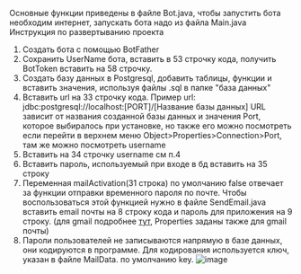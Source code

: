 Основные функции приведены в файле Bot.java, чтобы запустить бота необходим интернет, запускать бота надо из файла Main.java
Инструкция по развертыванию проекта
1. Создать бота с помощью BotFather
2. Сохранить UserName бота, вставить в 53 строчку кода, получить BotToken вставить на 58 строчку.
3. Создать базу данных в Postgresql, добавить таблицы, функции и вставить значения, используя файлы .sql в папке "база данных"
4. Вставить url на 33 строчку кода.
Пример url: jdbc:postgresql://localhost:[PORT]/[Название базы данных]
URL зависит от названия созданной базы данных и значения Port, которое выбиралось при установке, но также его можно посмотреть если перейти в верхнем меню Object>Properties>Connection>Port, там же можно посмотреть username
5. Вставить на 34 строчку username см п.4
6. Вставить пароль, используемый при входе в бд вставить на 35 строку
7. Переменная mailActivation(31 строка) по умолчанию false отвечает за функции отправки временного пароля по почте. Чтобы воспользоваться этой функцией нужно в файле SendEmail.java вставить email почты на 8 строку кода и пароль для приложения на 9 строку. (для gmail подробнее [тут](https://myaccount.google.com/u/1/apppasswords?rapt=AEjHL4NtbBPOEeZvUWeIPmtdhcy7zsUI6CAU2vES-kpocth8zLgyr2Q6Y3TW2nmTgiv1CQkJiZ3gSbieCC2BQBxZlm_8NpLjqw), Properties заданы также для gmail почты)
8. Пароли пользователей не записываются напрямую в базе данных, они кодируются в программе. Для кодирования используется ключ, указан в файле MailData. по умолчанию key.
![image](https://github.com/afrenika/TelegramBot_for_tutors/assets/114728654/55777002-d8ea-49ee-b5e4-7b75ecbf0e3c)
